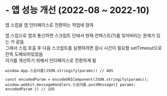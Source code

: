 # - 앱 성능 개선 (2022-08 \~ 2022-10)

앱 스킴을 앱 인터페이스로 전환하는 작업에 참여

앱 스킴으로 앱과 통신하면 스크립트 단에서 현재 컨텍스트(?)를 잊어버리는 문제가 있는 거 같음 \
그래서 스킴 호출 후 다음 스크립트를 실행하려면 잠시 시간이 필요함 setTimeout으로 잔뜩 도배되어있었음\
이거를 개선하기 위해서 인터페이스로 전환하게 됨

```
window.App.스킴이름(JSON.stringify(params)) // AOS
 
const encodedParam = encodeURIComponent(JSON.stringify(params));
window.webkit.messageHandlers.스킴이름.postMessage({ params: encodedParam }) // iOS
```

